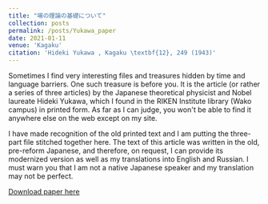 ```yaml
---
title: "場の理論の基礎について"
collection: posts
permalink: /posts/Yukawa_paper
date: 2021-01-11
venue: 'Kagaku'
citation: 'Hideki Yukawa , Kagaku \textbf{12}, 249 (1943)'
---
```


Sometimes I find very interesting files and treasures hidden by time and language barriers. One such treasure is before you. It is the article (or rather a series of three articles) by the Japanese theoretical physicist and Nobel laureate Hideki Yukawa, which I found in the RIKEN Institute library (Wako campus) in printed form. As far as I can judge, you won't be able to find it anywhere else on the web except on my site. 

I have made recognition of the old printed text and I am putting the three-part file stitched together here. The text of this article was written in the old, pre-reform Japanese, and therefore, on request, I can provide its modernized version as well as my translations into English and Russian. I must warn you that I am not a native Japanese speaker and my translation may not be perfect. 

[Download paper here](http://kirill-shulga.github.io/files/YukawaMain.pdf)
